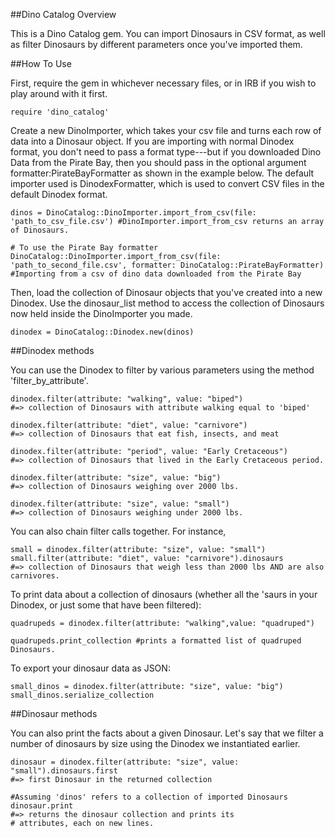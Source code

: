 ##Dino Catalog Overview

This is a Dino Catalog gem. You can import Dinosaurs in CSV format, as well as filter Dinosaurs by different parameters once you've imported them.

##How To Use

First, require the gem in whichever necessary files, or in IRB if you wish to play around with it first.

```require 'dino_catalog'```

Create a new DinoImporter, which takes your csv file and turns each row of data into a Dinosaur object. If you are importing with normal Dinodex format, you don't need to pass a format type---but if you downloaded Dino Data from the Pirate Bay, then you should pass in the optional argument formatter:PirateBayFormatter as shown in the example below. The default importer used is DinodexFormatter, which is used to convert CSV files in the default Dinodex format.

```
dinos = DinoCatalog::DinoImporter.import_from_csv(file: 'path_to_csv_file.csv') #DinoImporter.import_from_csv returns an array of Dinosaurs.

# To use the Pirate Bay formatter
DinoCatalog::DinoImporter.import_from_csv(file: 'path_to_second_file.csv', formatter: DinoCatalog::PirateBayFormatter) 
#Importing from a csv of dino data downloaded from the Pirate Bay
```

Then, load the collection of Dinosaur objects that you've created into a new Dinodex. Use the dinosaur_list method to access the collection of Dinosaurs now held inside the DinoImporter you made.

```dinodex = DinoCatalog::Dinodex.new(dinos)```

##Dinodex methods

You can use the Dinodex to filter by various parameters using the method 'filter_by_attribute'.

```
dinodex.filter(attribute: "walking", value: "biped") 
#=> collection of Dinosaurs with attribute walking equal to 'biped'

dinodex.filter(attribute: "diet", value: "carnivore") 
#=> collection of Dinosaurs that eat fish, insects, and meat

dinodex.filter(attribute: "period", value: "Early Cretaceous") 
#=> collection of Dinosaurs that lived in the Early Cretaceous period.

dinodex.filter(attribute: "size", value: "big") 
#=> collection of Dinosaurs weighing over 2000 lbs.

dinodex.filter(attribute: "size", value: "small") 
#=> collection of Dinosaurs weighing under 2000 lbs.

```

You can also chain filter calls together. For instance,

```
small = dinodex.filter(attribute: "size", value: "small")
small.filter(attribute: "diet", value: "carnivore").dinosaurs
#=> collection of Dinosaurs that weigh less than 2000 lbs AND are also carnivores.
```

To print data about a collection of dinosaurs (whether all the 'saurs in your Dinodex, or just some that have been filtered):
```
quadrupeds = dinodex.filter(attribute: "walking",value: "quadruped")

quadrupeds.print_collection #prints a formatted list of quadruped Dinosaurs.
```

To export your dinosaur data as JSON:
```
small_dinos = dinodex.filter(attribute: "size", value: "big")
small_dinos.serialize_collection
```

##Dinosaur methods

You can also print the facts about a given Dinosaur. Let's say that we filter a number of dinosaurs by size using the Dinodex we instantiated earlier.

```
dinosaur = dinodex.filter(attribute: "size", value: "small").dinosaurs.first 
#=> first Dinosaur in the returned collection

#Assuming 'dinos' refers to a collection of imported Dinosaurs
dinosaur.print
#=> returns the dinosaur collection and prints its 
# attributes, each on new lines.
```

